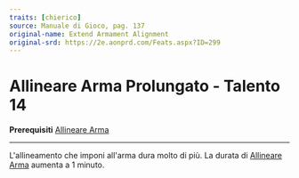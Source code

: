 ```yaml
---
traits: [chierico]
source: Manuale di Gioco, pag. 137
original-name: Extend Armament Alignment
original-srd: https://2e.aonprd.com/Feats.aspx?ID=299
---
```


# Allineare Arma Prolungato - Talento 14

**Prerequisiti** [Allineare Arma](/classi/chierico/talenti/allineare-arma)

---

L'allineamento che imponi all'arma dura molto di più. La durata di
[Allineare Arma](/classi/chierico/talenti/allineare-arma) aumenta a 1 minuto.
